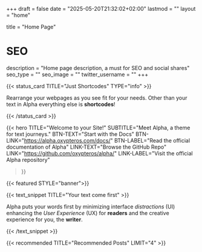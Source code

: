 +++
draft = false
date = "2025-05-20T21:32:02+02:00"
lastmod = ""
layout = "home"

title = "Home Page"

# SEO
description = "Home page description, a must for SEO and social shares"
seo_type = ""
seo_image = ""
twitter_username = ""
+++

{{< status_card TITLE="Just Shortcodes" TYPE="info" >}}

Rearrange your webpages as you see fit for your needs. 
Other than your text in Alpha everything else is **shortcodes**!

{{< /status_card >}}

{{< hero 
  TITLE="Welcome to your Site!" 
  SUBTITLE="Meet Alpha, a theme for text journeys." 
  BTN-TEXT="Start with the Docs" 
  BTN-LINK="https://alpha.oxypteros.com/docs/" 
  BTN-LABEL="Read the official documentation of Alpha" 
  LINK-TEXT="Browse the GitHub Repo" 
  LINK="https://github.com/oxypteros/alpha/" 
  LINK-LABEL="Visit the official Alpha repository" 
>}}

{{< featured STYLE="banner">}}

{{< text_snippet TITLE="Your text come first" >}}

Alpha puts your words first by minimizing interface *distractions* (UI) enhancing the *User Experience* (UX) for **readers** and the creative experience for you, the **writer**. 

{{< /text_snippet >}}

{{< recommended TITLE="Recommended Posts" LIMIT="4" >}}

